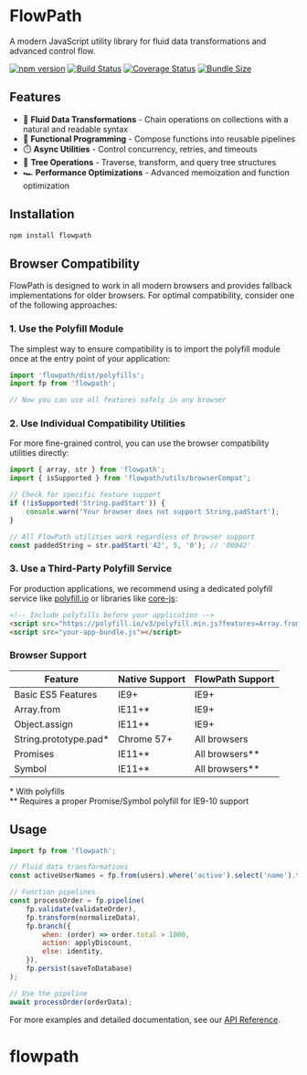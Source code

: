 # FlowPath

A modern JavaScript utility library for fluid data transformations and advanced control flow.

[![npm version](https://img.shields.io/npm/v/flowpath.svg)](https://www.npmjs.com/package/flowpath)
[![Build Status](https://travis-ci.org/username/flowpath.svg?branch=main)](https://travis-ci.org/username/flowpath)
[![Coverage Status](https://coveralls.io/repos/github/username/flowpath/badge.svg?branch=main)](https://coveralls.io/github/username/flowpath?branch=main)
[![Bundle Size](https://img.shields.io/bundlephobia/minzip/flowpath)](https://bundlephobia.com/result?p=flowpath)

## Features

-   🔄 **Fluid Data Transformations** - Chain operations on collections with a natural and readable syntax
-   🚀 **Functional Programming** - Compose functions into reusable pipelines
-   ⏱️ **Async Utilities** - Control concurrency, retries, and timeouts
-   🌲 **Tree Operations** - Traverse, transform, and query tree structures
-   🏎️ **Performance Optimizations** - Advanced memoization and function optimization

## Installation

```bash
npm install flowpath
```

## Browser Compatibility

FlowPath is designed to work in all modern browsers and provides fallback implementations for older browsers. For optimal compatibility, consider one of the following approaches:

### 1. Use the Polyfill Module

The simplest way to ensure compatibility is to import the polyfill module once at the entry point of your application:

```javascript
import 'flowpath/dist/polyfills';
import fp from 'flowpath';

// Now you can use all features safely in any browser
```

### 2. Use Individual Compatibility Utilities

For more fine-grained control, you can use the browser compatibility utilities directly:

```javascript
import { array, str } from 'flowpath';
import { isSupported } from 'flowpath/utils/browserCompat';

// Check for specific feature support
if (!isSupported('String.padStart')) {
	console.warn('Your browser does not support String.padStart');
}

// All FlowPath utilities work regardless of browser support
const paddedString = str.padStart('42', 5, '0'); // '00042'
```

### 3. Use a Third-Party Polyfill Service

For production applications, we recommend using a dedicated polyfill service like [polyfill.io](https://polyfill.io) or libraries like [core-js](https://github.com/zloirock/core-js):

```html
<!-- Include polyfills before your application -->
<script src="https://polyfill.io/v3/polyfill.min.js?features=Array.from,Object.assign,String.prototype.padStart"></script>
<script src="your-app-bundle.js"></script>
```

### Browser Support

| Feature                | Native Support | FlowPath Support |
| ---------------------- | -------------- | ---------------- |
| Basic ES5 Features     | IE9+           | IE9+             |
| Array.from             | IE11+\*        | IE9+             |
| Object.assign          | IE11+\*        | IE9+             |
| String.prototype.pad\* | Chrome 57+     | All browsers     |
| Promises               | IE11+\*        | All browsers\*\* |
| Symbol                 | IE11+\*        | All browsers\*\* |

\* With polyfills  
\*\* Requires a proper Promise/Symbol polyfill for IE9-10 support

## Usage

```javascript
import fp from 'flowpath';

// Fluid data transformations
const activeUserNames = fp.from(users).where('active').select('name').toArray();

// Function pipelines
const processOrder = fp.pipeline(
	fp.validate(validateOrder),
	fp.transform(normalizeData),
	fp.branch({
		when: (order) => order.total > 1000,
		action: applyDiscount,
		else: identity,
	}),
	fp.persist(saveToDatabase)
);

// Use the pipeline
await processOrder(orderData);
```

For more examples and detailed documentation, see our [API Reference](https://github.com/username/flowpath/blob/main/docs/API.md).

# flowpath
